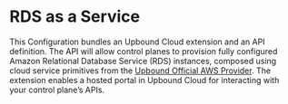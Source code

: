 # RDS as a Service

This Configuration bundles an Upbound Cloud extension and an API definition. The
API will allow control planes to provision fully configured Amazon Relational
Database Service (RDS) instances, composed using cloud service primitives from
the [Upbound Official AWS
Provider](https://marketplace.upbound.io/providers/upbound/provider-aws). The
extension enables a hosted portal in Upbound Cloud for interacting with your
control plane’s APIs.
